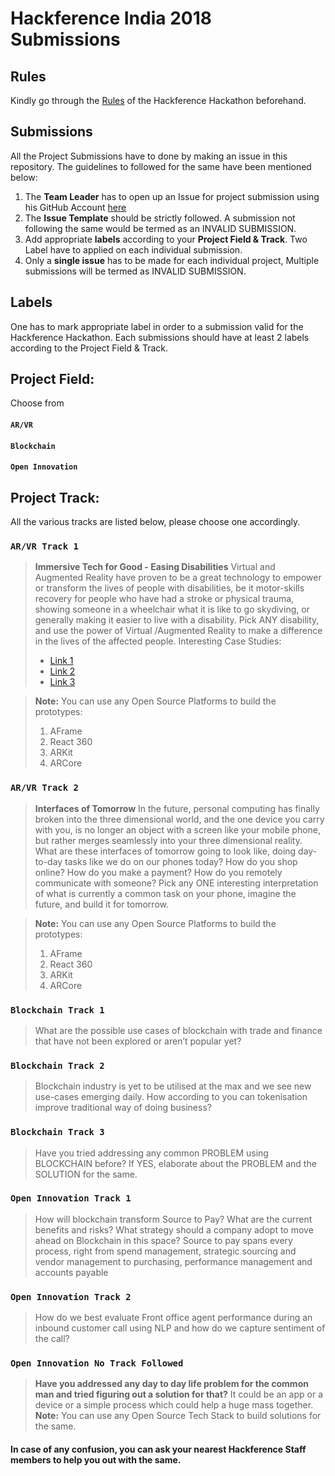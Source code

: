 # Hackference India 2018 Submissions

## Rules
Kindly go through the [Rules](rules.md) of the Hackference Hackathon beforehand.

## Submissions
All the Project Submissions have to done by making an issue in this repository. The guidelines to followed for the same have been mentioned below:
1. The **Team Leader** has to open up an Issue for project submission using his GitHub Account [here](https://github.com/hackferenceindia/submissions/issues/new)
2. The **Issue Template** should be strictly followed. A submission not following the same would be termed as an INVALID SUBMISSION.
3. Add appropriate **labels** according to your **Project Field & Track**. Two Label have to applied on each individual submission.
4. Only a **single issue** has to be made for each individual project, Multiple submissions will be termed as INVALID SUBMISSION.

## Labels
One has to mark appropriate label in order to a submission valid for the Hackference Hackathon. Each submissions should have at least 2 labels according to the Project Field & Track.

## Project Field:
Choose from
#### `AR/VR`
#### `Blockchain`
#### `Open Innovation`

## Project Track:
All the various tracks are listed below, please choose one accordingly.

### `AR/VR Track 1`
> **Immersive Tech for Good - Easing Disabilities**
> Virtual and Augmented Reality have proven to be a great technology to empower or transform the lives of people with disabilities, be it motor-skills recovery for people who have had a stroke or physical trauma, showing someone in a wheelchair what it is like to go skydiving, or generally making it easier to live with a disability. Pick ANY disability, and use the power of Virtual /Augmented Reality to make a difference in the lives of the affected people.
Interesting Case Studies:
> - [Link 1](https://www.abilitynet.org.uk/news-blogs/8-ways-virtual-reality-could-transform-lives-disabled-people)
> - [Link 2](https://www.thegenius.ca/augmented-virtual-reality-benefit-disabled-people/)
> - [Link 3](https://arpost.co/2018/02/21/augmented-reality-changed-life-disabled/)

> **Note:** You can use any Open Source Platforms to build the prototypes:
> 1. AFrame
> 2. React 360
> 3. ARKit
> 4. ARCore

### `AR/VR Track 2`
> **Interfaces of Tomorrow**
> I​n the future, personal computing has finally broken into the three dimensional world, and the one device you carry with you, is no longer an object with a screen like your mobile phone, but rather merges seamlessly into your three dimensional reality. What are these interfaces of tomorrow going to look like, doing day-to-day tasks like we do on our phones today? How do you shop online? How do you make a payment? How do you remotely communicate with someone?
Pick any ONE interesting interpretation of what is currently a common task on your phone, imagine the future, and build it for tomorrow.

> **Note:** You can use any Open Source Platforms to build the prototypes:
> 1. AFrame
> 2. React 360
> 3. ARKit
> 4. ARCore

### `Blockchain Track 1`
> What are the possible use cases of blockchain with trade and finance that have not been explored or aren’t popular yet?

### `Blockchain Track 2`
> Blockchain industry is yet to be utilised at the max and we see new use-cases emerging daily. How according to you can tokenisation improve traditional way of doing business?

### `Blockchain Track 3`
> Have you tried addressing any common PROBLEM using BLOCKCHAIN before? If YES, elaborate about the PROBLEM and the SOLUTION for the same.

### `Open Innovation Track 1`
> How will blockchain transform Source to Pay? What are the current benefits and risks? What strategy should a company adopt to move ahead on Blockchain in this space? Source to pay spans every process, right from spend management, strategic sourcing and vendor management to purchasing, performance management and accounts payable

### `Open Innovation Track 2`
> How do we best evaluate Front office agent performance during an inbound customer call using NLP and how do we capture sentiment of the call?

### `Open Innovation No Track Followed`
> **Have you addressed any day to day life problem for the common man and tried figuring out a solution for that?**
> It could be an app or a device or a simple process which could help a huge mass together.
> **Note:** You can use any Open Source Tech Stack to build solutions for the same.



#### In case of any confusion, you can ask your nearest Hackference Staff members to help you out with the same.
